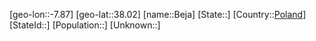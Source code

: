 ﻿---
location: [38.02,-7.87]
type: City
tags:
- geo/City


SpocWebEntityId: 29073
isDeleted: false
confidential: public

---
[geo-lon::-7.87]
[geo-lat::38.02]
[name::Beja]
[State::]
[Country::[Poland](geo/Continent/Europe/Poland.md)]
[StateId::]
[Population::]
[Unknown::]

